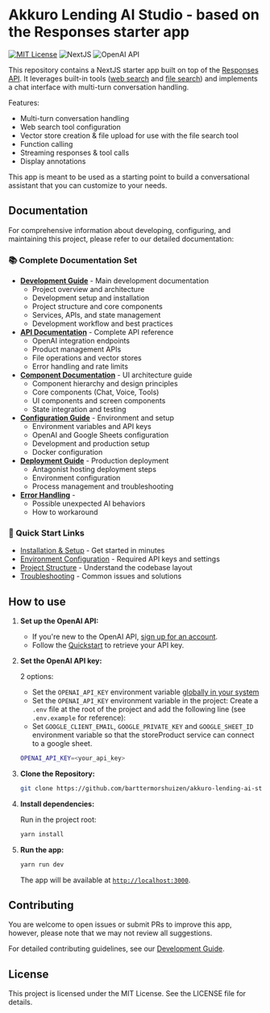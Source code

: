 # Akkuro Lending AI Studio - based on the Responses starter app

[![MIT License](https://img.shields.io/badge/License-MIT-green.svg)](LICENSE)
![NextJS](https://img.shields.io/badge/Built_with-NextJS-blue)
![OpenAI API](https://img.shields.io/badge/Powered_by-OpenAI_API-orange)

This repository contains a NextJS starter app built on top of the [Responses API](https://platform.openai.com/docs/api-reference/responses).
It leverages built-in tools ([web search](https://platform.openai.com/docs/guides/tools-web-search?api-mode=responses) and [file search](https://platform.openai.com/docs/guides/tools-file-search)) and implements a chat interface with multi-turn conversation handling.

Features:

- Multi-turn conversation handling
- Web search tool configuration
- Vector store creation & file upload for use with the file search tool
- Function calling
- Streaming responses & tool calls
- Display annotations

This app is meant to be used as a starting point to build a conversational assistant that you can customize to your needs.

## Documentation

For comprehensive information about developing, configuring, and maintaining this project, please refer to our detailed documentation:

### 📚 Complete Documentation Set

- **[Development Guide](./DEVELOPMENT.md)** - Main development documentation
  - Project overview and architecture
  - Development setup and installation
  - Project structure and core components
  - Services, APIs, and state management
  - Development workflow and best practices
- **[API Documentation](./API.md)** - Complete API reference
  - OpenAI integration endpoints
  - Product management APIs
  - File operations and vector stores
  - Error handling and rate limits
- **[Component Documentation](./COMPONENTS.md)** - UI architecture guide
  - Component hierarchy and design principles
  - Core components (Chat, Voice, Tools)
  - UI components and screen components
  - State integration and testing
- **[Configuration Guide](./CONFIGURATION.md)** - Environment and setup
  - Environment variables and API keys
  - OpenAI and Google Sheets configuration
  - Development and production setup
  - Docker configuration
- **[Deployment Guide](./DEPLOYMENT.md)** - Production deployment
  - Antagonist hosting deployment steps
  - Environment configuration
  - Process management and troubleshooting
- **[Error Handling](./ERROR_HANDLING.md)** -
  - Possible unexpected AI behaviors
  - How to workaround

### 🚀 Quick Start Links

- [Installation & Setup](./DEVELOPMENT.md#development-setup) - Get started in minutes
- [Environment Configuration](./CONFIGURATION.md#environment-variables) - Required API keys and settings
- [Project Structure](./DEVELOPMENT.md#project-structure) - Understand the codebase layout
- [Troubleshooting](./DEVELOPMENT.md#troubleshooting) - Common issues and solutions

## How to use

1. **Set up the OpenAI API:**

   - If you're new to the OpenAI API, [sign up for an account](https://platform.openai.com/signup).
   - Follow the [Quickstart](https://platform.openai.com/docs/quickstart) to retrieve your API key.

2. **Set the OpenAI API key:**

   2 options:

   - Set the `OPENAI_API_KEY` environment variable [globally in your system](https://platform.openai.com/docs/libraries#create-and-export-an-api-key)
   - Set the `OPENAI_API_KEY` environment variable in the project: Create a `.env` file at the root of the project and add the following line (see `.env.example` for reference):
   - Set `GOOGLE_CLIENT_EMAIL`, `GOOGLE_PRIVATE_KEY` and `GOOGLE_SHEET_ID` environment variable so that the storeProduct service can connect to a google sheet.

   ```bash
   OPENAI_API_KEY=<your_api_key>
   ```

3. **Clone the Repository:**

   ```bash
   git clone https://github.com/barttermorshuizen/akkuro-lending-ai-studio
   ```

4. **Install dependencies:**

   Run in the project root:

   ```bash
   yarn install
   ```

5. **Run the app:**

   ```bash
   yarn run dev
   ```

   The app will be available at [`http://localhost:3000`](http://localhost:3000).

## Contributing

You are welcome to open issues or submit PRs to improve this app, however, please note that we may not review all suggestions.

For detailed contributing guidelines, see our [Development Guide](./DEVELOPMENT.md#contributing).

## License

This project is licensed under the MIT License. See the LICENSE file for details.
